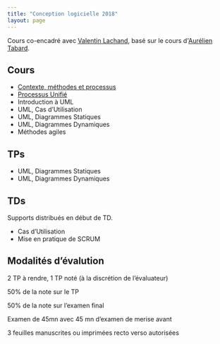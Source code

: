 ```yaml
---
title: "Conception logicielle 2018"
layout: page
---
```


Cours co-encadré avec [Valentin Lachand](https://valentin.lachand.net), basé sur le cours d'[Aurélien Tabard](https://tabard.fr).

## Cours

* [Contexte, méthodes et processus](https://docs.google.com/presentation/d/1kg427ydmwONHsKhTn5oLB8CqgAPc4jVN6e11_HVXn6Y/export/pdf)
* [Processus Unifié](https://docs.google.com/presentation/d/1GgBWk3VaYu_dMciIW1-sjdM5f664ZPhUJp7qi-TTMJw/export/pdf)
* Introduction à UML
* UML, Cas d’Utilisation
* UML, Diagrammes Statiques
* UML, Diagrammes Dynamiques
* Méthodes agiles

## TPs

* UML, Diagrammes Statiques
* UML, Diagrammes Dynamiques

## TDs

Supports distribués en début de TD.

* Cas d’Utilisation
* Mise en pratique de SCRUM

## Modalités d’évalution

2 TP à rendre, 1 TP noté (à la discrétion de l’évaluateur)

50% de la note sur le TP

50% de la note sur l’examen final

Examen de 45mn avec 45 mn d’examen de merise avant

3 feuilles manuscrites ou imprimées recto verso autorisées


